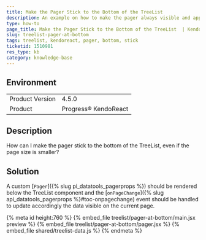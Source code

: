 ```yaml
---
title: Make the Pager Stick to the Bottom of the TreeList
description: An example on how to make the pager always visible and appear the bottom of the KendoReact TreeList.
type: how-to
page_title: Make the Pager Stick to the Bottom of the TreeList  | KendoReact TreeList
slug: treelist-pager-at-bottom
tags: treelist, kendoreact, pager, bottom, stick
ticketid: 1510981
res_type: kb
category: knowledge-base
---
```


## Environment

<table>
    <tbody>
	    <tr>
	    	<td>Product Version</td>
	    	<td>4.5.0</td>
	    </tr>
	    <tr>
	    	<td>Product</td>
	    	<td>Progress® KendoReact</td>
	    </tr>
    </tbody>
</table>


## Description

How can I make the pager stick to the bottom of the TreeList, even if the page size is smaller?

## Solution

A custom [`Pager`]({% slug pi_datatools_pagerprops %}) should be rendered below the TreeList component and the [`onPageChange`]({% slug api_datatools_pagerprops %}#toc-onpagechange) event should be handled to update accordingly the data visible on the current page.


{% meta id height:760 %}
{% embed_file treelist/pager-at-bottom/main.jsx preview %}
{% embed_file treelist/pager-at-bottom/pager.jsx %}
{% embed_file shared/treelist-data.js %}
{% endmeta %}
